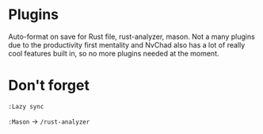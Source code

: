 # Plugins
Auto-format on save for Rust file, rust-analyzer, mason.
Not a many plugins due to the productivity first mentality and NvChad also has a lot of really cool features built in, so no more plugins needed at the moment.

# Don't forget
`:Lazy sync`

`:Mason` -> `/rust-analyzer`
